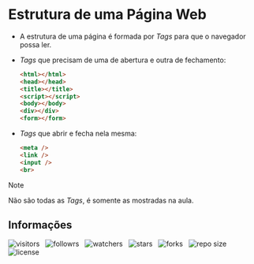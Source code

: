 # Estrutura de uma Página Web

- A estrutura de uma página é formada por *Tags* para que o navegador possa ler.
- *Tags* que precisam de uma de abertura e outra de fechamento:

  ```html
  <html></html>
  <head></head>
  <title></title>
  <script></script>
  <body></body>
  <div></div>
  <form></form>
   ```

- *Tags* que abrir e fecha nela mesma:
  
  ```html
  <meta />
  <link />
  <input />
  <br>
  ```

>[!NOTE]
>Não são todas as *Tags*, é somente as mostradas na aula.

## Informações

![visitors](https://visitor-badge.glitch.me/badge?page_id=Devsgeeknerd.estrutura-de-um-pagina-web "Total de Visitas")
&nbsp;
![followrs](https://img.shields.io/github/followers/Devsgeeknerd?style=social "Total de Seguidores")
&nbsp;
![watchers](https://img.shields.io/github/watchers/Devsgeeknerd/estrutura-de-uma-pagina-web?style=social "Total de Observadores")
&nbsp;
![stars](https://img.shields.io/github/stars/Devsgeeknerd/estrutura-de-uma-pagina-web?style=social "Total de Estrelas Recebidas")
&nbsp;
![forks](https://img.shields.io/github/forks/Devsgeeknerd/estrutura-de-uma-pagina-web?style=social "Total de Forks")
&nbsp;
![repo size](https://img.shields.io/github/repo-size/Devsgeeknerd/estrutura-de-uma-pagina-web?style=social "Tamanho do Repositório")
&nbsp;
![license](https://img.shields.io/github/license/Devsgeeknerd/estrutura-de-uma-pagina-web?style=social "Licença do Repositório")
